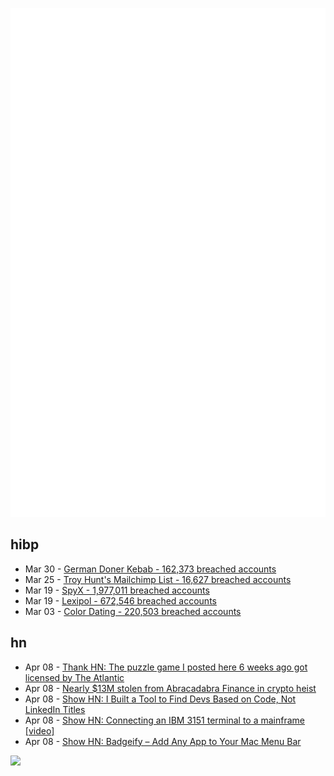 ![Metrics](https://raw.githubusercontent.com/phixion/phixion/master/metrics.svg)

## hibp

<!--
for https://github.com/phixion/phixion/blob/main/.github/workflows/feeds.yml
-->
<!--START_SECTION:haveibeenpwnd-->
- Mar 30 - [German Doner Kebab - 162,373 breached accounts](https://haveibeenpwned.com/PwnedWebsites#GermanDonerKebab)
- Mar 25 - [Troy Hunt's Mailchimp List - 16,627 breached accounts](https://haveibeenpwned.com/PwnedWebsites#TroyHuntMailchimpList)
- Mar 19 - [SpyX - 1,977,011 breached accounts](https://haveibeenpwned.com/PwnedWebsites#SpyX)
- Mar 19 - [Lexipol - 672,546 breached accounts](https://haveibeenpwned.com/PwnedWebsites#Lexipol)
- Mar 03 - [Color Dating - 220,503 breached accounts](https://haveibeenpwned.com/PwnedWebsites#ColorDating)
<!--END_SECTION:haveibeenpwnd-->

## hn

<!--
for https://github.com/phixion/phixion/blob/main/.github/workflows/feeds.yml
-->
<!--START_SECTION:hn-->
- Apr 08 - [Thank HN: The puzzle game I posted here 6 weeks ago got licensed by The Atlantic](https://www.theatlantic.com/games/bracket-city/)
- Apr 08 - [Nearly $13M stolen from Abracadabra Finance in crypto heist](https://therecord.media/nearly-thirteen-million-stolen-abracadabra)
- Apr 08 - [Show HN: I Built a Tool to Find Devs Based on Code, Not LinkedIn Titles](https://gitmatcher.com/)
- Apr 08 - [Show HN: Connecting an IBM 3151 terminal to a mainframe [video]](https://www.youtube.com/watch?v=V14ac9cRi9Q)
- Apr 08 - [Show HN: Badgeify – Add Any App to Your Mac Menu Bar](https://badgeify.app/)
<!--END_SECTION:hn-->

<!--
for https://yhype.me
-->
![](https://hit.yhype.me/github/profile?user_id=13013670)
